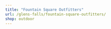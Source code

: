 ```yaml
---
title: "Fountain Square Outfitters"
url: /glens-falls/fountain-square-outfitters/
shop: outdoor
---
```

